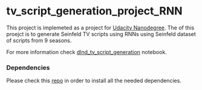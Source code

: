 # tv_script_generation_project_RNN

This project is implemeted as a project for [Udacity Nanodegree](https://www.udacity.com/course/deep-learning-nanodegree--nd101). The of this proejct is to generate Seinfeld TV scripts using RNNs using Seinfeld dataset of scripts from 9 seasons. 

For more information check [dlnd_tv_script_generation](https://github.com/najwaWali/tv_script_generation_project_RNN/blob/master/dlnd_tv_script_generation.ipynb) notebook.

### Dependencies

 Please check this [repo](https://github.com/udacity/deep-learning-v2-pytorch) in order to install all the needed dependencies.
